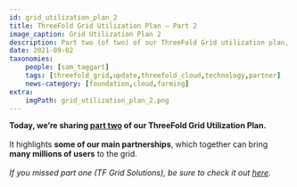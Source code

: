 ```yaml
---
id: grid_utilization_plan_2
title: ThreeFold Grid Utilization Plan – Part 2
image_caption: Grid Utilization Plan 2
description: Part two (of two) of our ThreeFold Grid utilization plan, focusing on key partnerships.
date: 2021-09-02
taxonomies:
    people: [sam_taggart]
    tags: [threefold_grid,update,threefold_cloud,technology,partner]
    news-category: [foundation,cloud,farming]
extra:
    imgPath: grid_utilization_plan_2.png
---
```


**Today, we’re sharing [part two](https://forum.threefold.io/t/grid-utilization-plan-part-two/1203) of our ThreeFold Grid Utilization Plan.**
<br/>
<br/>
It highlights **some of our main partnerships**, which together can bring **many millions of users** to the grid.
<br/>
<br/>
*If you missed part one (TF Grid Solutions), be sure to check it out [here](https://forum.threefold.io/t/grid-utilization-plan-part-one/1157).*